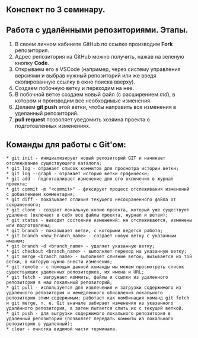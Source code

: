 ## Конспект по 3 семинару.

## Работа с удалёнными репозиториями. Этапы.

1. В своем личном кабинете GitHub по ссылке производим **Fork** репозитория.
2. Адрес репозитория на GitHub можно получить, нажав на зеленую кнопку **Code**.
3. Открываем его в VSCode (например, через систему управления версиями и выбрав нужный репозиторий или же введя скопированную ссылку в окно поиска вверху).
4. Создаем побочную ветку и переходим на нее.
5. В побочной ветке создаем новый файл (с расширением *md*), в котором и производим все необходимые изменения.
6. Делаем **git push** этой ветки, чтобы направить все изменения в уделанный репозиторий.
7. **pull request** позволяет уведомить хозяина проекта о подготовленных изменениях.

## Команды для работы с Git'ом:
    * git init - инициализирует новый репозиторий GIT и начинает отслеживание существующего каталога;
    * git log - отражает список коммитов для просмотра истории ветки;
    * git log --graph - отражает историю ветки графически;
    * git add - подготавливает изменение для его включения в журнал проекта;
    * git commit -m "<commit>" - фиксирует процесс отслеживания изменений с добавлением комментария;
    * git diff - показывает отличия текущего несохраненного файла от сохраненного;
    * git clone - создает локальную копию проекта, который уже существует удаленно (включает в себя все файлы проекта, журнал и ветви);
    * git status - выводит состояние изменений: не отслеживаются, изменены или подготовлены;
    * git branch - показывает ветви, с которыми ведется работа;
    * git branch <new_branch_name> - создает новую ветку с указанным именем;
    * git branch -d <branch_name> - удаляет указанную ветку;
    * git checkout <branch_name> - выполняет переход на указанную ветку;
    * git merge <branch_name> - выполняет слияние веток; вызывается из той ветки, в которую нужно внести изменения;
    * git remote - c помощью данной команды мы можем просмотреть список существующих удаленных репозиториев, их имена и URL;
    * git fetch - загружает коммиты, файлы и ссылки из удаленного репозитория в наш локальный репозиторий;
    * git pull - используется для извлечения и загрузки содержимого из удаленного репозитория и немедленного обновления локального репозитория этим содержимым; работает как комбинация команд git fetch и git merge, т. е. Git вначале забирает изменения из указанного удалённого репозитория, а затем пытается слить их с текущей веткой.
    * git push - для выгрузки содержимого локального репозитория в удаленный репозиторий (позволяет передать коммиты из локального репозитория в удаленный);
    * clear - очистка видимой части терминала.
